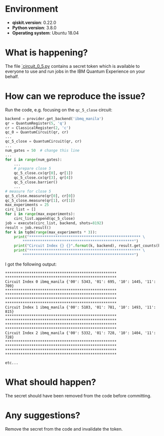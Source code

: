 # Environment

- **qiskit.__version__**: 0.22.0
- **Python version**: 3.8.0
- **Operating system**: Ubuntu 18.04

# What is happening?
The file [`circuit_0_5.py](https://github.com/beaudoco/qiskit-shifting-simulator/blob/5348151514ed2c60619b813b7b0eaad693fd8e59/circuits/circuit_0_5.py#L10) contains a secret token which is available to everyone to use and run jobs in the IBM Quantum Experience on your behalf.

# How can we reproduce the issue?
Run the code, e.g. focusing on the `qc_5_close` circuit:
```Python
backend = provider.get_backend('ibmq_manila')
qr = QuantumRegister(5, 'q')
cr = ClassicalRegister(2, 'c')
qc_0 = QuantumCircuit(qr, cr)
...
qc_5_close = QuantumCircuit(qr, cr)
...
num_gates = 50  # change this line
...
for i in range(num_gates):
    ...
    # prepare close 5
    qc_5_close.cx(qr[0], qr[1])
    qc_5_close.cx(qr[3], qr[4])
    qc_5_close.barrier()
    ...
# measure for close 5
qc_5_close.measure(qr[0], cr[0])
qc_5_close.measure(qr[1], cr[1])
max_experiments = 25
circ_list = []
for i in range(max_experiments):
    circ_list.append(qc_5_close)
job = execute(circ_list, backend, shots=8192)
result = job.result()
for k in tqdm(range(max_experiments * 3)):
    print("*************************************************** \
        ***************************************************")
    print("Circuit Index {} {}".format(k, backend), result.get_counts(k))
    print("*************************************************** \
        ***************************************************")
```
I got the following output:
```
***************************************************         ***************************************************
Circuit Index 0 ibmq_manila {'00': 5343, '01': 695, '10': 1445, '11': 709}
***************************************************         ***************************************************
***************************************************         ***************************************************
Circuit Index 1 ibmq_manila {'00': 5103, '01': 781, '10': 1493, '11': 815}
***************************************************         ***************************************************
***************************************************         ***************************************************
Circuit Index 2 ibmq_manila {'00': 5332, '01': 728, '10': 1404, '11': 728}
***************************************************         ***************************************************
***************************************************         ***************************************************

etc...
```


# What should happen?
The secret should have been removed from the code before committing.

# Any suggestions?
Remove the secret from the code and invalidate the token.

